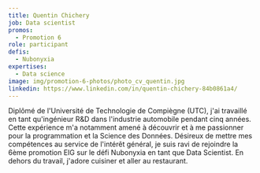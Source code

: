 ```yaml
---
title: Quentin Chichery
job: Data scientist
promos:
  - Promotion 6
role: participant
defis:
  - Nubonyxia
expertises:
  - Data science
image: img/promotion-6-photos/photo_cv_quentin.jpg
linkedin: https://www.linkedin.com/in/quentin-chichery-84b0861a4/
---
```


Diplômé de l'Université de Technologie de Compiègne (UTC), j'ai travaillé en tant qu'ingénieur R&D dans l'industrie automobile pendant cinq années. Cette expérience m'a notamment amené à découvrir et à me passionner pour la programmation et la Science des Données. Désireux de mettre mes compétences au service de l'intérêt général, je suis ravi de rejoindre la 6ème promotion EIG sur le défi Nubonyxia en tant que Data Scientist. En dehors du travail, j'adore cuisiner et aller au restaurant.
